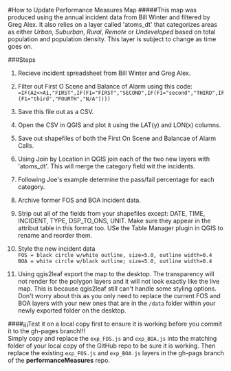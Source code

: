 #How to Update Performance Measures Map
#####This map was produced using the annual incident data from Bill Winter and filtered by Greg Alex.  It also relies on a layer called 'atoms_dt' that categorizes areas as either *Urban*, *Suburban*, *Rural*, *Remote* or *Undeveloped* based on total population and population density.  This layer is subject to change as time goes on.  

###Steps  
1.  Recieve incident spreadsheet from Bill Winter and Greg Alex.  

2.  Filter out First O Scene and Balance of Alarm using this code:  
`=IF(A2<>A1,"FIRST",IF(F1="FIRST","SECOND",IF(F1="second","THIRD",IF(F1="third","FOURTH","N/A"))))`  

3.  Save this file out as a CSV.  

4.  Open the CSV in QGIS and plot it using the LAT(y) and LON(x) columns.  

5.  Save out shapefiles of both the First On Scene and Balancae of Alarm Calls.   

6.  Using Join by Location in QGIS join each of the two new layers with 'atoms_dt'.  This will merge the category field wit the incidents.  

7.  Following Joe's example determine the pass/fail percentage for each category.  

8.  Archive former FOS and BOA incident data.  

9.  Strip out all of the fields from your shapefiles except: DATE, TIME, INCIDENT, TYPE, DSP_TO_ONS, UNIT.  Make sure they appear in the attribut table in this format too.  USe the Table Manager plugin in QGIS to rename and reorder them.  

10.  Style the new incident data    
`FOS = black circle w/white outline, size=5.0, outline width=0.4`   
`BOA = white circle w/black outline; size=5.0, outline width=0.4`  

11.  Using qgis2leaf export the map to the desktop.  The transparency will not render for the polygon layers and it will not look exactly like the live map.  This is because qgis2leaf still can't handle some styling options.  Don't worry about this as you only need to replace the current FOS and BOA layers with your new ones that are in the `/data` folder within your newly exported folder on the desktop.  

####¡¡¡Test it on a local copy first to ensure it is working before you commit it to the gh-pages branch!!!  
Simply copy and replace the `exp_FOS.js` and `exp_BOA.js` into the matching folder of your local copy of the GitHub repo to be sure it is working.  Then replace the existing `exp_FOS.js` and `exp_BOA.js` layers in the gh-pags branch of the **performanceMeasures** repo.
